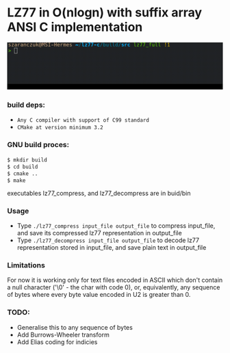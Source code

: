 # LZ77 in O(nlogn) with suffix array ANSI C implementation

![Usage example](example.gif)

### build deps:
 - `Any C compiler with support of C99 standard`
 - `CMake at version minimum 3.2`

### GNU build proces:
```
$ mkdir build
$ cd build
$ cmake ..
$ make
```
executables lz77_compress, and lz77_decompress are in buid/bin

### Usage
 - Type `./lz77_compress input_file output_file` to compress input_file, and save its compressed lz77 representation in output_file
 - Type `./lz77_decompress input_file output_file` to decode lz77 representation stored in input_file, and save plain text in output_file

### Limitations

For now it is working only for text files encoded in ASCII which don't contain a null character ('\0' - the char with code 0), or, equivalently, any
sequence of bytes where every byte value encoded in U2 is greater than 0.

### TODO:
 - Generalise this to any sequence of bytes
 - Add Burrows-Wheeler transform
 - Add Elias coding for indicies
